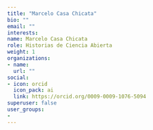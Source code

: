 ```yaml
---
title: "Marcelo Casa Chicata"
bio: ""
email: ""
interests:
name: Marcelo Casa Chicata
role: Historias de Ciencia Abierta
weight: 1
organizations:
- name: 
  url: ""
social:
- icon: orcid
  icon_pack: ai
  link: https://orcid.org/0009-0009-1076-5094
superuser: false
user_groups:
- 
---
```


